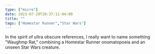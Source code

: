 ```yaml
---
type: ["micro"]
date: 2023-07-20T20:37:11-04:00
title: ""
tags: ["Homestar Runner","Star Wars"]
---
```

In the spirit of ultra obscure references, I really want to name something "Waughmp Rat," combining a Homestar Runner onomatopoeia and an unseen Star Wars creature.
